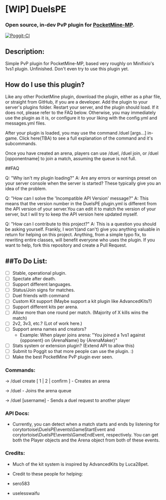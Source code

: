 # [WIP] DuelsPE
### Open source, in-dev PvP plugin for [PocketMine-MP](pmmp.io).

[![Poggit-CI](https://poggit.pmmp.io/ci.badge/corytortoise/DuelsPE/DuelsPE)](https://poggit.pmmp.io/ci/corytortoise/DuelsPE/DuelsPE)

## Description:
Simple PvP plugin for PocketMine-MP, based very roughly on Minifixio's 1vs1 plugin. Unfinished. Don't even try to use this plugin yet.

## How do I use this plugin?
Like any other PocketMine plugin, download the plugin, either as a phar file, or straight from GitHub, if you are a developer. Add the plugin to your server's plugins folder. Restart your server, and the plugin should load. If it does not, please refer to the FAQ below. Otherwise, you may immediately use the plugin as it is, or configure it to your liking with the config.yml and messages.yml files.

After your plugin is loaded, you may use the command /duel [args...] in-game. Click here(TBA) to see a full explanation of the command and it's subcommands.

Once you have created an arena, players can use /duel, /duel join, or /duel [opponentname] to join a match, assuming the queue is not full.

##FAQ

Q: "Why isn't my plugin loading?"
A: Are any errors or warnings preset on your server console when the server is started? These typically give you an idea of the problem.

Q: "How can I solve the 'Incompatible API Version' message?"
A: This means that the version number in the DuelsPE plugin.yml is different from the API version of your server.You can edit it to match the version of your server, but I will try to keep the API version here updated myself.

Q: "How can I contribute to this project?"
A: This is a question you should be asking yourself. Frankly, I won't(and can't) give you anything valuable in return for helping on this project. Anything, from a simple typo fix, to rewriting entire classes, will benefit everyone who uses the plugin. If you want to help, fork this repository and create a Pull Request.

##To Do List:
---
 - [ ] Stable, operational plugin.
 - [ ] Spectate after death.
 - [ ] Support different languages.
 - [ ] Status/Join signs for matches.
 - [ ] Duel friends with command
 - [ ] Custom Kit support (Maybe support a kit plugin like AdvancedKits?)
 - [ ] Support different kits per arena.
 - [ ] Allow more than one round per match. (Majority of X kills wins the match)
 - [ ] 2v2, 3v3, etc.? (Lot of work here.)
 - [ ] Support arena names and creators?
   - Example: When player joins arena: "You joined a 1vs1 against {opponent} on {ArenaName} by {ArenaMaker}"
 - [ ] Stats system or extension plugin? (Extend API to allow this)
 - [ ] Submit to Poggit so that more people can use the plugin. :)
 - [ ] Make the best PocketMine PvP plugin ever seen.

### Commands:
-> /duel create [ 1 | 2 | confirm ] - Creates an arena

-> /duel - Joins the arena queue

-> /duel [username] - Sends a duel request to another player

### API Docs:

 - Currently, you can detect when a match starts and ends by listening for corytortoise\DuelsPE\events\GameStartEvent and corytortoise\DuelsPE\events\GameEndEvent, respectively. You can get both the Player objects and the Arena object from both of these events. 

### Credits:

 - Much of the kit system is inspired by AdvancedKits by Luca28pet. 

 - Credit to these people for helping:
  - sero583
  - uselesswaifu
